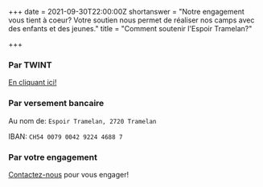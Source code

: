 +++
date = 2021-09-30T22:00:00Z
shortanswer = "Notre engagement vous tient à coeur? Votre soutien nous permet de réaliser nos camps avec des enfants et des jeunes."
title = "Comment soutenir l'Espoir Tramelan?"

+++
### Par TWINT

[En cliquant ici!](https://donate.raisenow.io/mppbq "Faire un don avec TWINT")

### Par versement bancaire

Au nom de: `Espoir Tramelan, 2720 Tramelan`

IBAN: `CH54 0079 0042 9224 4688 7`

### Par votre engagement

[Contactez-nous](https://espoir-tramelan.ch/contact/ "Contact") pour vous engager!
